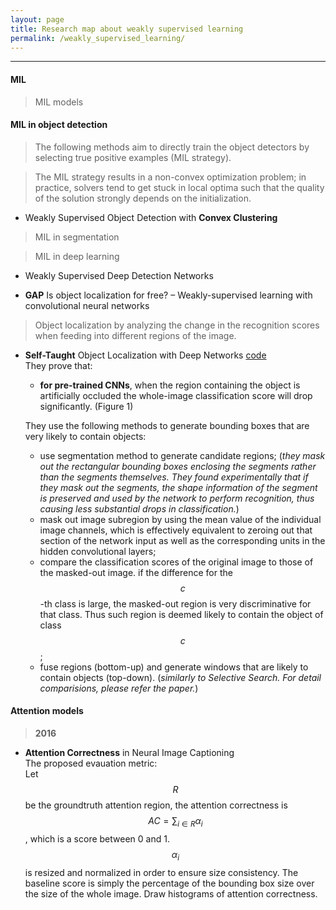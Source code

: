 ```yaml
---
layout: page
title: Research map about weakly supervised learning
permalink: /weakly_supervised_learning/
---
```


------

#### MIL

> MIL models


#### MIL in object detection  

> The following methods aim to directly train the object detectors by selecting true positive examples (MIL strategy).

> The MIL strategy results in a non-convex optimization problem; in practice, solvers tend to get stuck in local optima such that the quality of the solution strongly depends on the initialization.  

* Weakly Supervised Object Detection with **Convex Clustering**  



> MIL in segmentation


> MIL in deep learning

* Weakly Supervised Deep Detection Networks  


* **GAP** Is object localization for free? – Weakly-supervised learning with convolutional neural networks  
    

> Object localization by analyzing the change in the recognition scores when feeding into different regions of the image.

* **Self-Taught** Object Localization with Deep Networks
[code](https://github.com/lorisbaz/self-taught_localization)  
    They prove that:  

    + **for pre-trained CNNs**, when the region containing the object is artificially occluded the whole-image classification score will drop significantly. (Figure 1)  

    They use the following methods to generate bounding boxes that are very likely to contain objects:  

    + use segmentation method to generate candidate regions; (*they mask out the rectangular bounding boxes enclosing the segments rather than the segments themselves. They found experimentally that if they mask out the segments, the shape information of the segment is preserved and used by the network to perform recognition, thus causing less substantial drops in classification.*)  
    + mask out image subregion by using the mean value of the individual image channels, which is effectively equivalent to zeroing out that section of the network input as well as the corresponding units in the hidden convolutional layers;  
    + compare the classification scores of the original image to those of the masked-out image. if the difference for the $$c$$-th class is large, the masked-out region is very discriminative for that class. Thus such region is deemed likely to contain the object of class $$c$$;
    + fuse regions (bottom-up) and generate windows that are likely to contain objects (top-down). (*similarly to Selective Search. For detail comparisions, please refer the paper.*)


#### Attention models

> **2016**

* **Attention Correctness** in Neural Image Captioning  
    The proposed evauation metric:  
    Let $$R$$ be the groundtruth attention region, the attention correctness is $$AC=\sum_{i \in R} \alpha_{i}$$, which is a score between 0 and 1. $$\alpha_{i}$$ is resized and normalized in order to ensure size consistency. The baseline score is simply the percentage of the bounding box size over the size of the whole image. Draw histograms of attention correctness.  



